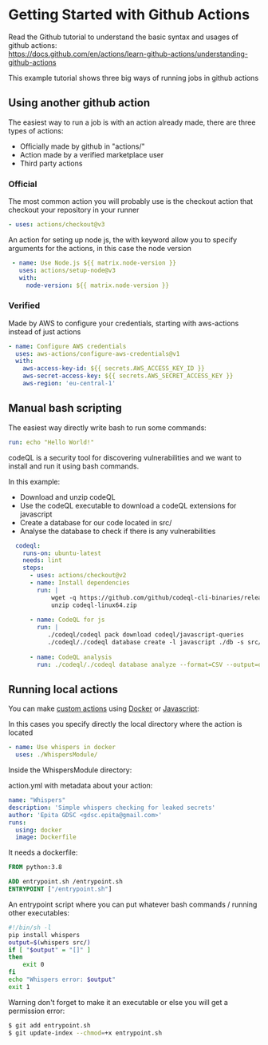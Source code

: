# Getting Started with Github Actions

Read the Github tutorial to understand the basic syntax and usages of github actions:  
https://docs.github.com/en/actions/learn-github-actions/understanding-github-actions

This example tutorial shows three big ways of running jobs in github actions

## Using another github action

The easiest way to run a job is with an action already made, there are three types of actions:
- Officially made by github in "actions/"
- Action made by a verified marketplace user
- Third party actions

### Official
The most common action you will probably use is the checkout action that checkout your repository in your runner
```YAML
- uses: actions/checkout@v3
```
An action for seting up node js, the with keyword allow you to specify arguments for the actions, in this case the node version
```YAML
 - name: Use Node.js ${{ matrix.node-version }}
   uses: actions/setup-node@v3
   with:
     node-version: ${{ matrix.node-version }}
```

      
### Verified

Made by AWS to configure your credentials, starting with aws-actions instead of just actions
```YAML
- name: Configure AWS credentials
  uses: aws-actions/configure-aws-credentials@v1
  with:
    aws-access-key-id: ${{ secrets.AWS_ACCESS_KEY_ID }}
    aws-secret-access-key: ${{ secrets.AWS_SECRET_ACCESS_KEY }}
    aws-region: 'eu-central-1'
```

## Manual bash scripting

The easiest way directly write bash to run some commands:
```YAML
run: echo "Hello World!"
```
codeQL is a security tool for discovering vulnerabilities and we want to install and run it using bash commands.  

In this example:
- Download and unzip codeQL
- Use the codeQL executable to download a codeQL extensions for javascript
- Create a database for our code located in src/
- Analyse the database to check if there is any vulnerabilities
```YAML
  codeql:
    runs-on: ubuntu-latest
    needs: lint
    steps:
      - uses: actions/checkout@v2
      - name: Install dependencies
        run: |
            wget -q https://github.com/github/codeql-cli-binaries/releases/download/v2.12.3/codeql-linux64.zip
            unzip codeql-linux64.zip
              
      - name: CodeQL for js  
        run: |
           ./codeql/codeql pack download codeql/javascript-queries
           ./codeql/./codeql database create -l javascript ./db -s src/
            
      - name: CodeQL analysis 
        run: ./codeql/./codeql database analyze --format=CSV --output=output.csv db
```

## Running local actions

You can make [custom actions](https://docs.github.com/en/actions/creating-actions/about-custom-actions) using [Docker](https://docs.github.com/en/actions/creating-actions/creating-a-docker-container-action) or [Javascript](https://docs.github.com/en/actions/creating-actions/creating-a-javascript-action):

In this cases you specify directly the local directory where the action is located
```YAML
- name: Use whispers in docker
  uses: ./WhispersModule/
```

Inside the WhispersModule directory:

action.yml with metadata about your action:
```YAML
name: "Whispers"
description: 'Simple whispers checking for leaked secrets'
author: 'Epita GDSC <gdsc.epita@gmail.com>'
runs:
  using: docker
  image: Dockerfile
```
It needs a dockerfile:
```Dockerfile
FROM python:3.8

ADD entrypoint.sh /entrypoint.sh
ENTRYPOINT ["/entrypoint.sh"]
```

An entrypoint script where you can put whatever bash commands / running other executables:
```bash
#!/bin/sh -l
pip install whispers
output=$(whispers src/)
if [ "$output" = "[]" ]
then
	exit 0
fi
echo "Whispers error: $output"
exit 1
```
Warning don't forget to make it an executable or else you will get a permission error:
```bash
$ git add entrypoint.sh
$ git update-index --chmod=+x entrypoint.sh
```
